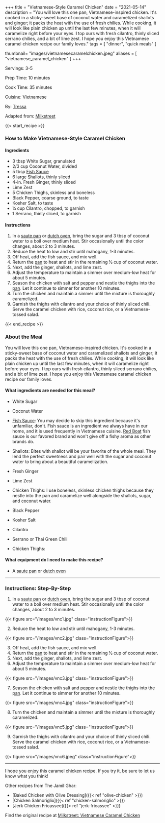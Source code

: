 +++
title = "Vietnamese-Style Caramel Chicken"
date = "2021-05-14"
description = "You will love this one pan, Vietnamese-inspired chicken. It's cooked in a sticky-sweet base of coconut water and caramelized shallots and ginger; it packs the heat with the use of fresh chilies. While cooking, it will look like plain chicken up until the last few minutes, when it will caramelize right before your eyes. I top ours with fresh cilantro, thinly sliced serrano chilies, and a bit of lime zest. I hope you enjoy this Vietnamese caramel chicken recipe our family loves."
tags = [
    "dinner",
    "quick meals"
]

thumbnail= "images/vietnamesecaramelchicken.jpeg"
aliases = [
"vietnamese_caramel_chicken"
]
+++

Servings: 3-5 <!--more-->

Prep Time: 10 minutes

Cook Time: 35 minutes

Cuisine: Vietnamese

By: [Tressa](https://www.jamilghar.com/about/)

Adapted from: [Milkstreet](https://www.177milkstreet.com/recipes/vietnamese-caramel-chicken)

{{< start_recipe >}}

### How to Make Vietnamese-Style Caramel Chicken 

#### Ingredients  

* 3 tbsp White Sugar, granulated  
* 2/3 cup Coconut Water, divided
* 5 tbsp [Fish Sauce](https://amzn.to/33GYOJj)
* 6 large Shallots, thinly sliced
* 4-in. Fresh Ginger, thinly sliced 
* Lime Zest 
* 5 Chicken Thighs, skinless and boneless
* Black Pepper, coarse ground, to taste
* Kosher Salt, to taste
* ¼ cup Cilantro, chopped, to garnish 
* 1 Serrano, thinly sliced, to garnish 

#### Instructions 

1. In a [saute pan](https://amzn.to/3yMZYQH) or [dutch oven](https://amzn.to/2VthKua), bring the sugar and 3 tbsp of coconut water to a boil over medium heat. Stir occasionally until the color changes, about 2 to 3 minutes. 
2. Reduce the heat to low and stir until mahogany, 1-3 minutes. 
3. Off heat, add the fish sauce, and mix well. 
4. Return the [pan](https://amzn.to/3yMZYQH) to heat and stir in the remaining ½ cup of coconut water.
5. Next, add the ginger, shallots, and lime zest. 
6. Adjust the temperature to maintain a simmer over medium-low heat for about 5 minutes. 
7. Season the chicken with salt and pepper and nestle the thighs into the [pan](https://amzn.to/3yMZYQH). Let it continue to simmer for another 10 minutes. 
8. Turn the chicken and maintain a simmer until the mixture is thoroughly caramelized. 
9. Garnish the thighs with cilantro and your choice of thinly sliced chili. Serve the caramel chicken with rice, coconut rice, or a Vietnamese-tossed salad. 

{{< end_recipe >}}

### About the Meal 

You will love this one pan, Vietnamese-inspired chicken. It's cooked in a sticky-sweet base of coconut water and caramelized shallots and ginger; it packs the heat with the use of fresh chilies. While cooking, it will look like plain chicken up until the last few minutes, when it will caramelize right before your eyes. I top ours with fresh cilantro, thinly sliced serrano chilies, and a bit of lime zest. I hope you enjoy this Vietnamese caramel chicken recipe our family loves.

#### What ingredients are needed for this meal?

* White Sugar 

* Coconut Water 

* [Fish Sauce](https://amzn.to/33GYOJj): You may decide to skip this ingredient because it's unfamiliar, don't. Fish sauce is an ingredient we always have in our home, and it is used frequently in Vietnamese cuisine. [Red Boat](https://amzn.to/3AO5rJ4) fish sauce is our favored brand and won't give off a fishy aroma as other brands do.

* Shallots: Bites with shallot will be your favorite of the whole meal. They lend the perfect sweetness and pair well with the sugar and coconut water to bring about a beautiful caramelization.

* Fresh Ginger

* Lime Zest 

* Chicken Thighs: I use boneless, skinless chicken thighs because they nestle into the pan and caramelize well alongside the shallots, sugar, and coconut water. 

* Black Pepper

* Kosher Salt

* Cilantro

* Serrano or Thai Green Chili

* Chicken Thighs: 

#### What equipment do I need to make this recipe?

* A [saute pan](https://amzn.to/3yMZYQH) or [dutch oven](https://amzn.to/2VthKua)

---- 

### Instructions: Step-By-Step 

1. In a [saute pan](https://amzn.to/3yMZYQH) or [dutch oven](https://amzn.to/2VthKua), bring the sugar and 3 tbsp of coconut water to a boil over medium heat. Stir occasionally until the color changes, about 2 to 3 minutes. 

{{< figure src="/images/vnc1.jpg" class="instructionFigure">}}

2. Reduce the heat to low and stir until mahogany, 1-3 minutes. 

{{< figure src="/images/vnc2.jpg" class="instructionFigure">}}

3. Off heat, add the fish sauce, and mix well. 
4. Return the [pan](https://amzn.to/3yMZYQH) to heat and stir in the remaining ½ cup of coconut water.
5. Next, add the ginger, shallots, and lime zest. 
6. Adjust the temperature to maintain a simmer over medium-low heat for about 5 minutes. 

{{< figure src="/images/vnc3.jpg" class="instructionFigure">}}

7. Season the chicken with salt and pepper and nestle the thighs into the [pan](https://amzn.to/3yMZYQH). Let it continue to simmer for another 10 minutes. 

{{< figure src="/images/vnc4.jpg" class="instructionFigure">}}

8. Turn the chicken and maintain a simmer until the mixture is thoroughly caramelized. 

{{< figure src="/images/vnc5.jpg" class="instructionFigure">}}

9. Garnish the thighs with cilantro and your choice of thinly sliced chili. Serve the caramel chicken with rice, coconut rice, or a Vietnamese-tossed salad. 

{{< figure src="/images/vnc6.jpeg" class="instructionFigure">}}

---- 

I hope you enjoy this caramel chicken recipe. If you try it, be sure to let us know what you think!

Other recipes from The Jamil Ghar:

* [Baked Chicken with Olive Dressing]({{< ref "olive-chicken" >}})
* [Chicken Salmoriglio]({{< ref "chicken-salmoriglio" >}})
* [Jerk Chicken Fricassee]({{< ref "jerk-fricassee" >}})

Find the original recipe at [Milkstreet: Vietnamese Caramel Chicken](https://www.177milkstreet.com/recipes/vietnamese-caramel-chicken)
